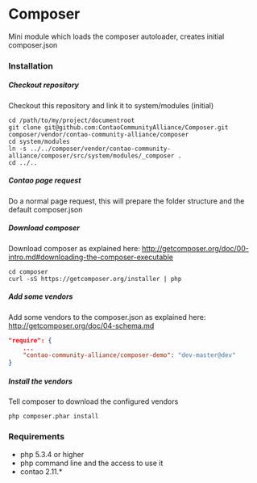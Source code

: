 Composer
========

Mini module which loads the composer autoloader, creates initial composer.json

### Installation

##### Checkout repository

Checkout this repository and link it to system/modules (initial)

```
cd /path/to/my/project/documentroot
git clone git@github.com:ContaoCommunityAlliance/Composer.git composer/vendor/contao-community-alliance/composer
cd system/modules
ln -s ../../composer/vendor/contao-community-alliance/composer/src/system/modules/_composer .
cd ../..
```

##### Contao page request

Do a normal page request, this will prepare the folder structure and the default composer.json

##### Download composer

Download composer as explained here: http://getcomposer.org/doc/00-intro.md#downloading-the-composer-executable

```
cd composer
curl -sS https://getcomposer.org/installer | php
```

##### Add some vendors

Add some vendors to the composer.json as explained here: http://getcomposer.org/doc/04-schema.md

```json
"require": {
    ...
    "contao-community-alliance/composer-demo": "dev-master@dev"
}
```

##### Install the vendors

Tell composer to download the configured vendors

```
php composer.phar install
```


### Requirements
* php 5.3.4 or higher
* php command line and the access to use it
* contao 2.11.*
